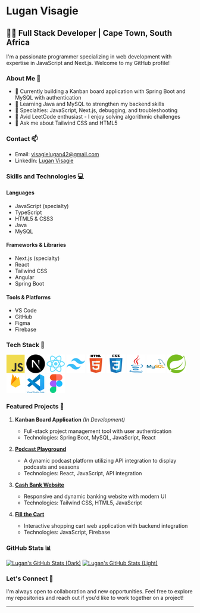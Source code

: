 # Lugan Visagie

## 👨‍💻 Full Stack Developer | Cape Town, South Africa

I'm a passionate programmer specializing in web development with expertise in JavaScript and Next.js. Welcome to my GitHub profile!

### About Me 🌟

- 🔭 Currently building a Kanban board application with Spring Boot and MySQL with authentication
- 🌱 Learning Java and MySQL to strengthen my backend skills
- 💪 Specialties: JavaScript, Next.js, debugging, and troubleshooting
- 🧩 Avid LeetCode enthusiast - I enjoy solving algorithmic challenges
- 💬 Ask me about Tailwind CSS and HTML5

### Contact 📫

- Email: visagielugan42@gmail.com
- LinkedIn: [Lugan Visagie](https://www.linkedin.com/in/lugan-visagie-ab3794268/)

### Skills and Technologies 💻

#### Languages
- JavaScript (specialty)
- TypeScript
- HTML5 & CSS3
- Java
- MySQL

#### Frameworks & Libraries
- Next.js (specialty)
- React
- Tailwind CSS
- Angular
- Spring Boot

#### Tools & Platforms
- VS Code
- GitHub
- Figma
- Firebase

### Tech Stack 🧰

<img src="https://github.com/devicons/devicon/blob/master/icons/javascript/javascript-original.svg" alt="JavaScript Logo" width="50" height="50"> <img src="https://github.com/devicons/devicon/blob/master/icons/nextjs/nextjs-original.svg" alt="Next.js Logo" width="50" height="50"> <img src="https://github.com/devicons/devicon/blob/master/icons/react/react-original.svg" alt="React Logo" width="50" height="50"> <img src="https://github.com/devicons/devicon/blob/master/icons/tailwindcss/tailwindcss-original.svg" alt="Tailwind Logo" width="50" height="50"> <img src="https://github.com/devicons/devicon/blob/master/icons/html5/html5-original-wordmark.svg" alt="HTML Logo" width="50" height="50"> <img src="https://github.com/devicons/devicon/blob/master/icons/css3/css3-original-wordmark.svg" alt="CSS Logo" width="50" height="50"> <img src="https://github.com/devicons/devicon/blob/master/icons/java/java-original.svg" alt="Java Logo" width="50" height="50"> <img src="https://github.com/devicons/devicon/blob/master/icons/mysql/mysql-original-wordmark.svg" alt="MySQL Logo" width="50" height="50"> <img src="https://github.com/devicons/devicon/blob/master/icons/spring/spring-original.svg" alt="Spring Logo" width="50" height="50"> <img src="https://github.com/devicons/devicon/blob/master/icons/firebase/firebase-original-wordmark.svg" alt="Firebase Logo" width="50" height="50"> <img src="https://github.com/devicons/devicon/blob/master/icons/vscode/vscode-original-wordmark.svg" alt="VS Code Logo" width="50" height="50"> <img src="https://github.com/devicons/devicon/blob/master/icons/figma/figma-original.svg" alt="Figma Logo" width="50" height="50">

### Featured Projects 🚀

1. **Kanban Board Application** *(In Development)*
   - Full-stack project management tool with user authentication
   - Technologies: Spring Boot, MySQL, JavaScript, React

2. **[Podcast Playground](https://the-podcast-playground.vercel.app/)**
   - A dynamic podcast platform utilizing API integration to display podcasts and seasons
   - Technologies: React, JavaScript, API integration

3. **[Cash Bank Website](https://github.com/Lugan2004/LUGVIS340_WFC2401_LuganVisagie_GroupA_SDF11)**
   - Responsive and dynamic banking website with modern UI
   - Technologies: Tailwind CSS, HTML5, JavaScript

4. **[Fill the Cart](https://add-to-cart-lugan-visagie.netlify.app/)**
   - Interactive shopping cart web application with backend integration
   - Technologies: JavaScript, Firebase

### GitHub Stats 📊

[![Lugan's GitHub Stats (Dark)](https://github-readme-stats.vercel.app/api?username=Lugan2004&show_icons=true&theme=radical#gh-dark-mode-only)](https://github.com/anuraghazra/github-readme-stats#gh-dark-mode-only)
[![Lugan's GitHub Stats (Light)](https://github-readme-stats.vercel.app/api?username=Lugan2004&show_icons=true&theme=default#gh-light-mode-only)](https://github.com/anuraghazra/github-readme-stats#gh-light-mode-only)

### Let's Connect 🤝

I'm always open to collaboration and new opportunities. Feel free to explore my repositories and reach out if you'd like to work together on a project!

---

<!--
**Lugan2004/Lugan2004** is a ✨ special ✨ repository because its `README.md` (this file) appears on your GitHub profile.
-->

